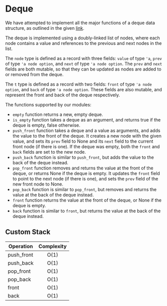 # Deque
We have attempted to implement all the major functions of a deque data structure, as outlined in the given [link](https://www.geeksforgeeks.org/deque-cpp-stl/).

The deque is implemented using a doubly-linked list of nodes, where each node contains a value and references to the previous and next nodes in the list.

The `node` type is defined as a record with three fields: `value` of type `'a`, `prev` of type ``'a node option``, and ``next`` of type ``'a node option``. The ``prev`` and ``next`` fields are both mutable, so that they can be updated as nodes are added to or removed from the deque.

The ``t`` type is defined as a record with two fields: ``front`` of type ``'a node option``, and ``back`` of type ``'a node option``. These fields are also mutable, and represent the front and back of the deque respectively.

The functions supported by our modules:

* ``empty`` function returns a new, empty deque.
* ``is_empty`` function takes a deque as an argument, and returns true if the deque is empty, false otherwise.
* ``push_front`` function takes a deque and a value as arguments, and adds the value to the front of the deque. It creates a new node with the given value, and sets its ``prev`` field to None and its ``next`` field to the current front node (if there is one). If the deque was empty, both the `front` and ``back`` fields are set to the new node.
* ``push_back`` function is similar to `push_front`, but adds the value to the back of the deque instead.
* ``pop_front`` function removes and returns the value at the front of the deque, or returns None if the deque is empty. It updates the ``front`` field to point to the next node (if there is one), and sets the ``prev`` field of the new front node to None.
* ``pop_back`` function is similar to ``pop_front``, but removes and returns the value at the back of the deque instead.
* ``front`` function returns the value at the front of the deque, or None if the deque is empty.
* ``back`` function is similar to ``front``, but returns the value at the back of the deque instead.

## Custom Stack
| Operation        | Complexity           |
| ------------- |:-------------:|
| push_front     | O(1) |
| push_back     | O(1) |
| pop_front      | O(1)    |
| pop_back      | O(1)    |
| front | O(1)      |
| back | O(1)     |


